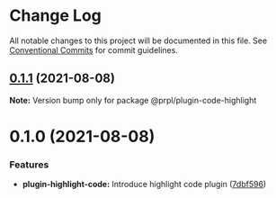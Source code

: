 # Change Log

All notable changes to this project will be documented in this file.
See [Conventional Commits](https://conventionalcommits.org) for commit guidelines.

## [0.1.1](https://github.com/tyhopp/prpl/compare/@prpl/plugin-code-highlight@0.1.0...@prpl/plugin-code-highlight@0.1.1) (2021-08-08)

**Note:** Version bump only for package @prpl/plugin-code-highlight





# 0.1.0 (2021-08-08)


### Features

* **plugin-highlight-code:** Introduce highlight code plugin ([7dbf596](https://github.com/tyhopp/prpl/commit/7dbf596b13c9c9a3b2f438493df2befc9f8d7c88))
